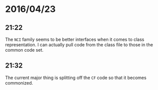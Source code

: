 # 2016/04/23

## 21:22

The `NCI` family seems to be better interfaces when it comes to class
representation. I can actually pull code from the class file to those in the
common code set.

## 21:32

The current major thing is splitting off the `CF` code so that it becomes
commonized.

